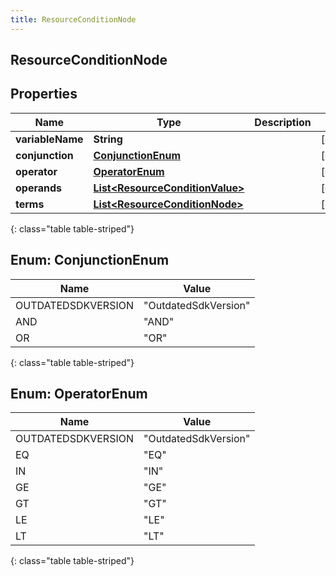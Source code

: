 ```yaml
---
title: ResourceConditionNode
---
```


## ResourceConditionNode

## Properties

| Name             | Type                                                                                     | Description | Notes      |
| ---------------- | ---------------------------------------------------------------------------------------- | ----------- | ---------- |
| **variableName** | <!----><!---->**String**<!---->                                                          |             | [optional] |
| **conjunction**  | [**ConjunctionEnum**](#ConjunctionEnum)<!---->                                           |             | [optional] |
| **operator**     | [**OperatorEnum**](#OperatorEnum)<!---->                                                 |             | [optional] |
| **operands**     | <!----><!---->[**List&lt;ResourceConditionValue&gt;**](ResourceConditionValue.md)<!----> |             | [optional] |
| **terms**        | <!----><!---->[**List&lt;ResourceConditionNode&gt;**](ResourceConditionNode.md)<!---->   |             | [optional] |

{: class="table table-striped"}

<a name="ConjunctionEnum"></a>

## Enum: ConjunctionEnum

| Name               | Value                          |
| ------------------ | ------------------------------ |
| OUTDATEDSDKVERSION | &quot;OutdatedSdkVersion&quot; |
| AND                | &quot;AND&quot;                |
| OR                 | &quot;OR&quot;                 |

{: class="table table-striped"}

<a name="OperatorEnum"></a>

## Enum: OperatorEnum

| Name               | Value                          |
| ------------------ | ------------------------------ |
| OUTDATEDSDKVERSION | &quot;OutdatedSdkVersion&quot; |
| EQ                 | &quot;EQ&quot;                 |
| IN                 | &quot;IN&quot;                 |
| GE                 | &quot;GE&quot;                 |
| GT                 | &quot;GT&quot;                 |
| LE                 | &quot;LE&quot;                 |
| LT                 | &quot;LT&quot;                 |

{: class="table table-striped"}
